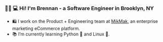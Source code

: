 ### 👋👨‍    💻 Hi! I'm Brennan - a Software Engineer in Brooklyn, NY
 - 🛍     I work on the Product + Engineering team at <a href="https://www.mikmak.tv/home" target="blank">MikMak</a>, an enterprise marketing eCommerce platform.
 - 📚     I’m currently learning Python 🐍 and Linux 🐧.

<!--
**bblair31/bblair31** is a ✨ _special_ ✨ repository because its `README.md` (this file) appears on your GitHub profile.

Here are some ideas to get you started:

- 🔭 I’m currently working on ...

- 👯 I’m looking to collaborate on ...
- 🤔 I’m looking for help with ...
- 💬 Ask me about ...
- 📫 How to reach me: ...
- 😄 Pronouns: ...
- ⚡ Fun fact: ...
-->
